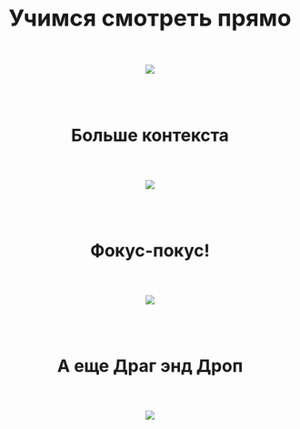 <h1 style="text-align: center; font-size: 40px;">Учимся смотреть прямо</h1>
</br>

<p align="center">
  <img src="https://cdn.rawgit.com/PavelLaptev/Yandex_search/master/markup/about-page/img/straight_ico.svg">
</p>

</br>
</br>

<h3 style="text-align: center; font-size: 30px;">Больше контекста</h3>
</br>
<p align="center">
  <img src="https://cdn.rawgit.com/PavelLaptev/Yandex_search/master/markup/about-page/img/context_ico.svg">
</p>

</br>
</br>

<h3 style="text-align: center; font-size: 30px;">Фокус-покус!</h3>
</br>
<p align="center">
  <img src="https://cdn.rawgit.com/PavelLaptev/Yandex_search/master/markup/about-page/img/pokus_ico.svg">
</p>

</br>
</br>

<h3 style="text-align: center; font-size: 30px;">А еще Драг энд Дроп</h3>
</br>
<p align="center">
  <img src="https://cdn.rawgit.com/PavelLaptev/Yandex_search/master/markup/about-page/img/dragdrop_ico.svg">
</p>

</br>
</br>